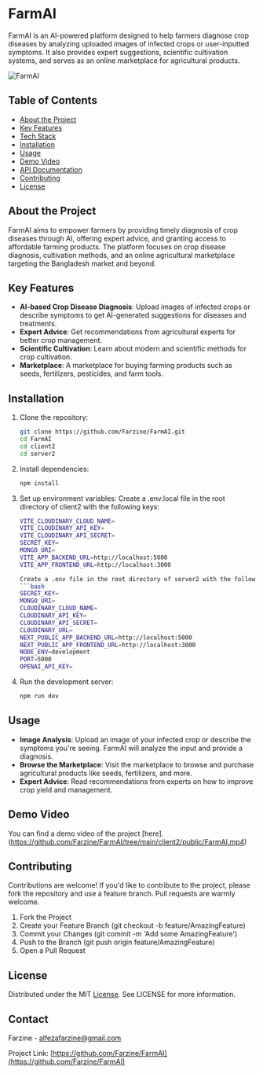 # FarmAI

FarmAI is an AI-powered platform designed to help farmers diagnose crop diseases by analyzing uploaded images of infected crops or user-inputted symptoms. It also provides expert suggestions, scientific cultivation systems, and serves as an online marketplace for agricultural products.

![FarmAI](https://img.shields.io/badge/version-1.0-brightgreen.svg)

## Table of Contents

- [About the Project](#about-the-project)
- [Key Features](#key-features)
- [Tech Stack](#tech-stack)
- [Installation](#installation)
- [Usage](#usage)
- [Demo Video](#demo-video)
- [API Documentation](#api-documentation)
- [Contributing](#contributing)
- [License](#license)

## About the Project

FarmAI aims to empower farmers by providing timely diagnosis of crop diseases through AI, offering expert advice, and granting access to affordable farming products. The platform focuses on crop disease diagnosis, cultivation methods, and an online agricultural marketplace targeting the Bangladesh market and beyond.

## Key Features

- **AI-based Crop Disease Diagnosis**: Upload images of infected crops or describe symptoms to get AI-generated suggestions for diseases and treatments.
- **Expert Advice**: Get recommendations from agricultural experts for better crop management.
- **Scientific Cultivation**: Learn about modern and scientific methods for crop cultivation.
- **Marketplace**: A marketplace for buying farming products such as seeds, fertilizers, pesticides, and farm tools.

## Installation

1. Clone the repository:
   ```bash
   git clone https://github.com/Farzine/FarmAI.git
   cd FarmAI
   cd client2
   cd server2
2. Install dependencies:
   ```bash
   npm install
3. Set up environment variables:
   Create a .env.local file in the root directory of client2 with the following keys:
   ```bash
   VITE_CLOUDINARY_CLOUD_NAME=
   VITE_CLOUDINARY_API_KEY=
   VITE_CLOUDINARY_API_SECRET=
   SECRET_KEY=
   MONGO_URI=
   VITE_APP_BACKEND_URL=http://localhost:5000
   VITE_APP_FRONTEND_URL=http://localhost:3000

   Create a .env file in the root directory of server2 with the following keys:
   ```bash
   SECRET_KEY= 
   MONGO_URI= 
   CLOUDINARY_CLOUD_NAME= 
   CLOUDINARY_API_KEY= 
   CLOUDINARY_API_SECRET= 
   CLOUDINARY_URL=
   NEXT_PUBLIC_APP_BACKEND_URL=http://localhost:5000
   NEXT_PUBLIC_APP_FRONTEND_URL=http://localhost:3000
   NODE_ENV=development
   PORT=5000
   OPENAI_API_KEY=
4. Run the development server:
   ```bash
   npm run dev

## Usage

- **Image Analysis**: Upload an image of your infected crop or describe the symptoms you're seeing. FarmAI will analyze the input and provide a diagnosis.
- **Browse the Marketplace**: Visit the marketplace to browse and purchase agricultural products like seeds, fertilizers, and more.
- **Expert Advice**: Read recommendations from experts on how to improve crop yield and management.

## Demo Video
You can find a demo video of the project [here].(https://github.com/Farzine/FarmAI/tree/main/client2/public/FarmAI.mp4)


## Contributing

Contributions are welcome! If you'd like to contribute to the project, please fork the repository and use a feature branch. Pull requests are warmly welcome.
1. Fork the Project
2. Create your Feature Branch (git checkout -b feature/AmazingFeature)
3. Commit your Changes (git commit -m 'Add some AmazingFeature')
4. Push to the Branch (git push origin feature/AmazingFeature)
5. Open a Pull Request

## License

Distributed under the MIT [License](license). See LICENSE for more information.

## Contact

Farzine - [alfezafarzine@gmail.com](alfezafarzine@gmail.com)

Project Link: [https://github.com/Farzine/FarmAI](https://github.com/Farzine/FarmAI)